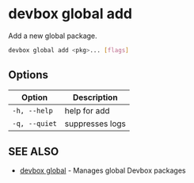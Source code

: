 # devbox global add

Add a new global package.

```bash
devbox global add <pkg>... [flags]
```

## Options

<!-- Markdown Table of Options -->
| Option | Description |
| --- | --- |
| `-h, --help` | help for add |
| `-q, --quiet` | suppresses logs |

## SEE ALSO

* [devbox global](devbox_global.md)	 - Manages global Devbox packages

